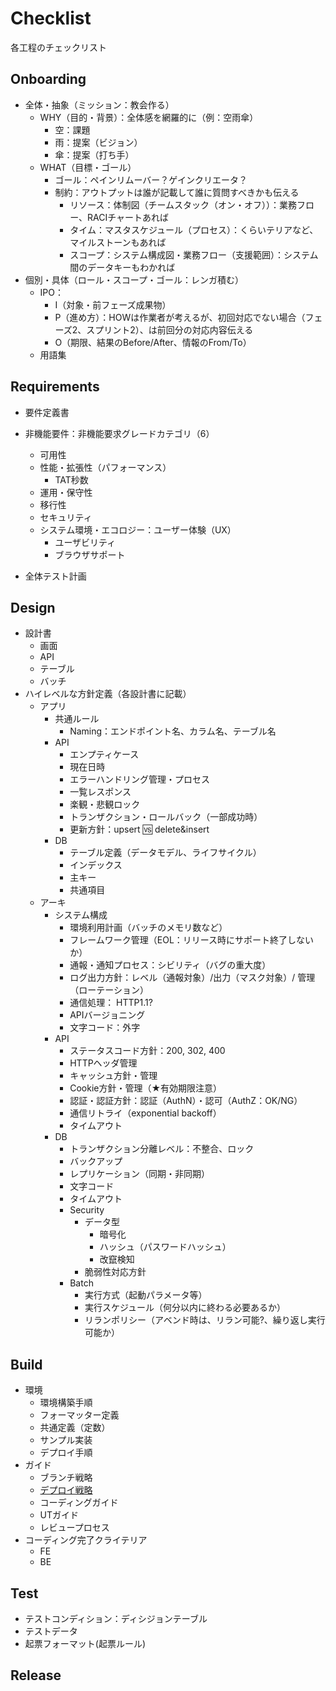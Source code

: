 # Checklist
各工程のチェックリスト
## Onboarding
  - 全体・抽象（ミッション：教会作る）
    - WHY（目的・背景）：全体感を網羅的に（例：空雨傘）
      - 空：課題
      - 雨：提案（ビジョン）
      - 傘：提案（打ち手）
    - WHAT（目標・ゴール）
      - ゴール：ペインリムーバー？ゲインクリエータ？
      - 制約：アウトプットは誰が記載して誰に質問すべきかも伝える
        - リソース：体制図（チームスタック（オン・オフ））：業務フロー、RACIチャートあれば
        - タイム：マスタスケジュール（プロセス）：くらいテリアなど、マイルストーンもあれば
        - スコープ：システム構成図・業務フロー（支援範囲）：システム間のデータキーもわかれば
  - 個別・具体（ロール・スコープ・ゴール：レンガ積む）
    - IPO：
      - I（対象・前フェーズ成果物）
      - P（進め方）：HOWは作業者が考えるが、初回対応でない場合（フェーズ2、スプリント2）、は前回分の対応内容伝える
      - O（期限、結果のBefore/After、情報のFrom/To）
    - 用語集

## Requirements
- 要件定義書
- 非機能要件：非機能要求グレードカテゴリ（6）
  - 可用性
  - 性能・拡張性（パフォーマンス）
    - TAT秒数
  - 運用・保守性
  - 移行性
  - セキュリティ
  - システム環境・エコロジー：ユーザー体験（UX）
    - ユーザビリティ
    - ブラウザサポート

- 全体テスト計画

## Design
- 設計書
  - 画面
  - API
  - テーブル
  - バッチ
- ハイレベルな方針定義（各設計書に記載）
  - アプリ
    - 共通ルール
      - Naming：エンドポイント名、カラム名、テーブル名
    - API
      - エンプティケース
      - 現在日時
      - エラーハンドリング管理・プロセス
      - 一覧レスポンス
      - 楽観・悲観ロック
      - トランザクション・ロールバック（一部成功時）
      - 更新方針：upsert :vs: delete&insert 
    - DB
      - テーブル定義（データモデル、ライフサイクル）
      - インデックス
      - 主キー
      - 共通項目
  - アーキ
    - システム構成
      - 環境利用計画（バッチのメモリ数など）
      - フレームワーク管理（EOL：リリース時にサポート終了しないか）
      - 通報・通知プロセス：シビリティ（バグの重大度）
      - ログ出力方針：レベル（通報対象）/出力（マスク対象）/ 管理（ローテーション）
      - 通信処理： HTTP1.1?
      - APIバージョニング
      - 文字コード：外字
    - API
      - ステータスコード方針：200, 302, 400
      - HTTPヘッダ管理
      - キャッシュ方針・管理
      - Cookie方針・管理（★有効期限注意）
      - 認証・認証方針：認証（AuthN）・認可（AuthZ：OK/NG）
      - 通信リトライ（exponential backoff）
      - タイムアウト
    - DB
      - トランザクション分離レベル：不整合、ロック
      - バックアップ
      - レプリケーション（同期・非同期）
      - 文字コード
      - タイムアウト
      - Security
        - データ型
          - 暗号化
          - ハッシュ（パスワードハッシュ）
          - 改竄検知
        - 脆弱性対応方針
      - Batch
        - 実行方式（起動パラメータ等）
        - 実行スケジュール（何分以内に終わる必要あるか）
        - リランポリシー（アベンド時は、リラン可能?、繰り返し実行可能か）

## Build
- 環境
  - 環境構築手順
  - フォーマッター定義
  - 共通定義（定数）
  - サンプル実装
  - デプロイ手順
- ガイド
  - ブランチ戦略
  - [デプロイ戦略](https://cloud.google.com/architecture/application-deployment-and-testing-strategies?hl=ja#canary_test_pattern) 
  - コーディングガイド
  - UTガイド
  - レビュープロセス
- コーディング完了クライテリア
  - FE
  - BE

## Test
- テストコンディション：ディシジョンテーブル
- テストデータ
- 起票フォーマット(起票ルール)

## Release

